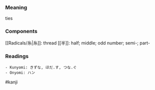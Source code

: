 ### Meaning

ties

### Components

[[Radicals/糸|糸]]: thread [[半]]: half; middle; odd number; semi-; part-

### Readings

```
- Kunyomi: きずな, ほだ.す, つな.ぐ
- Onyomi: ハン
```

#kanji